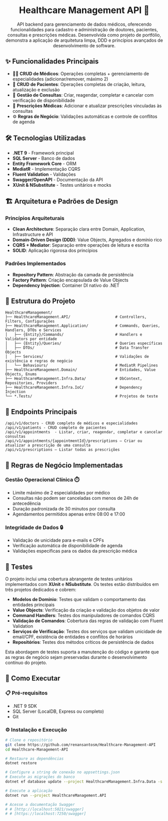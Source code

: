 <h1 align="center" style="font-weight: bold;">Healthcare Management API 🏥 </h1>
<p align="center">
API backend para gerenciamento de dados médicos, oferecendo funcionalidades para cadastro e administração de doutores, pacientes, consultas e prescrições médicas. Desenvolvida como projeto de portfólio, demonstra a aplicação de arquitetura limpa, DDD e princípios avançados de desenvolvimento de software.
</p>

## ✨ Funcionalidades Principais
* 👨‍⚕️ **CRUD de Médicos**: Operações completas + gerenciamento de especialidades (adicionar/remover, máximo 2)
* 👤 **CRUD de Pacientes**: Operações completas de criação, leitura, atualização e exclusão
* 📅 **Gestão de Consultas**: Criar, reagendar, completar e cancelar com verificação de disponibilidade
* 💊 **Prescrições Médicas**: Adicionar e atualizar prescrições vinculadas às consultas
* ⚙️ **Regras de Negócio**: Validações automáticas e controle de conflitos de agenda

## 🛠️ Tecnologias Utilizadas
* **.NET 9** - Framework principal
* **SQL Server** - Banco de dados
* **Entity Framework Core** - ORM
* **MediatR** - Implementação CQRS
* **Fluent Validation** - Validações
* **Swagger/OpenAPI** - Documentação da API
* **XUnit & NSubstitute** - Testes unitários e mocks

## 🏗️ Arquitetura e Padrões de Design

### Princípios Arquiteturais
* **Clean Architecture**: Separação clara entre Domain, Application, Infrastructure e API
* **Domain-Driven Design (DDD)**: Value Objects, Agregados e domínio rico
* **CQRS + Mediator**: Separação entre operações de leitura e escrita
* **SOLID**: Aplicação rigorosa dos princípios

### Padrões Implementados
* **Repository Pattern**: Abstração da camada de persistência
* **Factory Pattern**: Criação encapsulada de Value Objects
* **Dependency Injection**: Container DI nativo do .NET

## 📁 Estrutura do Projeto
```
HealthcareManagement/
├── HealthcareManagement.API/                    # Controllers, Filters, Configurações
├── HealthcareManagement.Application/            # Commands, Queries, Handlers, DTOs e Services
│   ├── {Entity}/Commands/                       # Handlers e Validators por entidade
│   ├── {Entity}/Queries/                        # Queries específicas
│   ├── DTOs/                                    # Data Transfer Objects
│   ├── Services/                                # Validações de existência e regras de negócio
│   └── Behaviours/                              # MediatR Pipelines
├── HealthcareManagement.Domain/                 # Entidades, Value Objects, Enums
├── HealthcareManagement.Infra.Data/             # DbContext, Repositories, Providers
├── HealthcareManagement.Infra.IoC/              # Dependency Injection
└── *.Tests/                                     # Projetos de teste
```

## 🔗 Endpoints Principais
```
/api/v1/doctors - CRUD completo de médicos e especialidades
/api/v1/patients - CRUD completo de pacientes
/api/v1/appointments  - Listar, criar, reagendar, completar e cancelar consultas
/api/v1/appointments/{appointmentId}/prescriptions – Criar ou atualizar a prescrição de uma consulta
/api/v1/prescriptions – Listar todas as prescrições
```

## 📝 Regras de Negócio Implementadas

### Gestão Operacional Clínica ⏱️
* Limite máximo de 2 especialidades por médico
* Consultas não podem ser canceladas com menos de 24h de antecedência
* Duração padronizada de 30 minutos por consulta
* Agendamentos permitidos apenas entre 08:00 e 17:00

### Integridade de Dados 🔒
* Validação de unicidade para e-mails e CPFs
* Verificação automática de disponibilidade de agenda
* Validações específicas para os dados da prescrição médica

## 🧪 Testes

O projeto inclui uma cobertura abrangente de testes unitários implementados com **XUnit** e **NSubstitute**. Os testes estão distribuídos em três projetos dedicados e cobrem:

* **Modelos de Domínio**: Testes que validam o comportamento das entidades principais
* **Value Objects**: Verificação da criação e validação dos objetos de valor
* **Command Handlers**: Testes dos manipuladores de comandos CQRS
* **Validação de Comandos**: Cobertura das regras de validação com Fluent Validation
* **Serviços de Verificação**: Testes dos serviços que validam unicidade de email/CPF, existência de entidades e conflitos de horários
* **Repositórios**: Testes dos métodos críticos de persistência de dados

Esta abordagem de testes suporta a manutenção do código e garante que as regras de negócio sejam preservadas durante o desenvolvimento contínuo do projeto.
## 🚀 Como Executar

### 📋 Pré-requisitos
* .NET 9 SDK
* SQL Server (LocalDB, Express ou completo)
* Git

### ⚙️ Instalação e Execução

```bash
# Clone o repositório
git clone https://github.com/renansantosm/Healthcare-Management-API
cd Healthcare-Management-API

# Restaure as dependências
dotnet restore

# Configure a string de conexão no appsettings.json
# Execute as migrações do banco
dotnet ef database update --project HealthcareManagement.Infra.Data -s HealthcareManagement.API -c AppDbContext

# Execute a aplicação
dotnet run --project HealthcareManagement.API 

# Acesse a documentação Swagger
# # [http://localhost:5021/swagger]
# # [https://localhost:7250/swagger]
```
